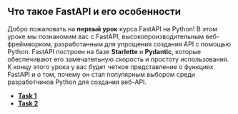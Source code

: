 ## Что такое FastAPI и его особенности

Добро пожаловать на **первый урок** курса FastAPI на Python! В этом уроке мы познакомим вас с FastAPI, высокопроизводительным веб-фреймворком, разработанным для упрощения создания API с помощью Python. FastAPI построен на базе **Starlette** и **Pydantic**, которые обеспечивают его замечательную скорость и простоту использования. К концу этого урока у вас будет четкое представление о функциях FastAPI и о том, почему он стал популярным выбором среди разработчиков Python для создания веб-API.

- [**Task 1**](https://github.com/vypiemzalyubov/fastapi/tree/main/1.%20Introduction%20to%20FastAPI/1.%20What%20is%20FastAPI%20and%20its%20features/task_1)
- [**Task 2**](https://github.com/vypiemzalyubov/fastapi/tree/main/1.%20Introduction%20to%20FastAPI/1.%20What%20is%20FastAPI%20and%20its%20features/task_2)

